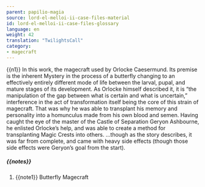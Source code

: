 ```yaml
---
parent: papilio-magia
source: lord-el-melloi-ii-case-files-material
id: lord-el-melloi-ii-case-files-glossary
language: en
weight: 42
translation: "TwilightsCall"
category:
- magecraft
---
```


{{n1}}
In this work, the magecraft used by Orlocke Caesermund.
Its premise is the inherent Mystery in the process of a butterfly changing to an effectively entirely different mode of life between the larval, pupal, and mature stages of its development.
As Orlocke himself described it, it is “the manipulation of the gap between what is certain and what is uncertain,” interference in the act of transformation itself being the core of this strain of magecraft. That was why he was able to transplant his memory and personality into a homunculus made from his own blood and semen.
Having caught the eye of the master of the Castle of Separation Geryon Ashbourne, he enlisted Orlocke’s help, and was able to create a method for transplanting Magic Crests into others. …though as the story describes, it was far from complete, and came with heavy side effects (though those side effects were Geryon’s goal from the start).

##### {{notes}}

1. {{note1}} Butterfly Magecraft
